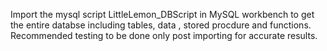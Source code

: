Import the mysql script LittleLemon_DBScript in MySQL workbench to get the entire databse including tables, data , stored procdure and functions.
Recommended testing to be done only post importing for accurate results.
